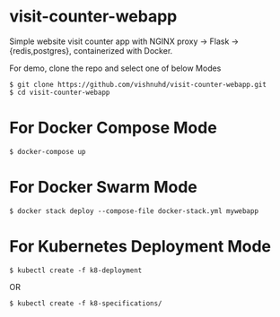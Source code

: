 # visit-counter-webapp
Simple website visit counter app with NGINX proxy -> Flask -> {redis,postgres}, containerized with Docker.

For demo, clone the repo and select one of below Modes   

```
$ git clone https://github.com/vishnuhd/visit-counter-webapp.git   
$ cd visit-counter-webapp   
```

# For Docker Compose Mode
```
$ docker-compose up   
```

# For Docker Swarm Mode
```  
$ docker stack deploy --compose-file docker-stack.yml mywebapp   
```

# For Kubernetes Deployment Mode
``` 
$ kubectl create -f k8-deployment   
```
OR
``` 
$ kubectl create -f k8-specifications/   
```
